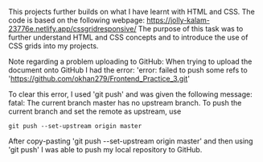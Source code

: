 This projects further builds on what I have learnt with HTML and CSS. The code is based on the following webpage:
                    https://jolly-kalam-23776e.netlify.app/cssgridresponsive/
The purpose of this task was to further understand HTML and CSS concepts and to introduce the use of CSS grids into my projects.


Note regarding a problem uploading to GitHub:
When trying to upload the document onto GitHub I had the error:
    'error: failed to push some refs to 'https://github.com/okhan279/Frontend_Practice_3.git'

To clear this error, I used 'git push' and was given the following message:
    fatal: The current branch master has no upstream branch.
To push the current branch and set the remote as upstream, use

    git push --set-upstream origin master

After copy-pasting 'git push --set-upstream origin master' and then using 'git push' I was able to push my local repository to GitHub.